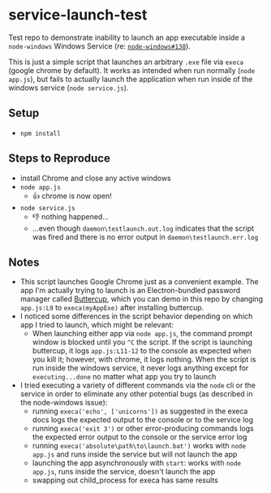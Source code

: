 # service-launch-test

Test repo to demonstrate inability to launch an app executable inside a `node-windows` Windows Service (re: [`node-windows#138`](https://github.com/coreybutler/node-windows/issues/138)).

This is just a simple script that launches an arbitrary `.exe` file via `execa` (google chrome by default). It works as intended when run normally (`node app.js`), but fails to actually launch the application when run inside of the windows service (`node service.js`).


## Setup
* `npm install`

## Steps to Reproduce
* install Chrome and close any active windows
* `node app.js`
  * :+1: chrome is now open!
* `node service.js`
  * :-1: nothing happened...
  * ...even though `daemon\testlaunch.out.log` indicates that the script was fired and there is no error output in `daemon\testlaunch.err.log`

## Notes
* This script launches Google Chrome just as a convenient example. The app I'm actually trying to launch is an Electron-bundled password manager called [Buttercup](https://github.com/buttercup-pw/buttercup/releases/tag/v0.2.0-alpha), which you can demo in this repo by changing `app.js:L9` to `execa(myAppExe)` after installing buttercup.
* I noticed some differences in the script behavior depending on which app I tried to launch, which might be relevant:
  * When launching either app via `node app.js`, the command prompt window is blocked until you `^C` the script. If the script is launching buttercup, it logs `app.js:L11-12` to the console as expected when you kill it; however, with chrome, it logs nothing. When the script is run inside the windows service, it never logs anything except for `executing...done` no matter what app you try to launch
* I tried executing a variety of different commands via the `node` cli or the service in order to eliminate any other potential bugs (as described in the node-windows issue):
  * running `execa('echo', ['unicorns'])` as suggested in the execa docs logs the expected output to the console or to the service log
  * running `execa('exit 3')` or other error-producing commands logs the expected error output to the console or the service error log
  * running `execa('absolute\path\to\launch.bat')` works with `node app.js` and runs inside the service but will not launch the app
  * launching the app asynchronously with `start`: works with `node app.js`, runs inside the service, doesn't launch the app
  * swapping out child_process for execa has same results
